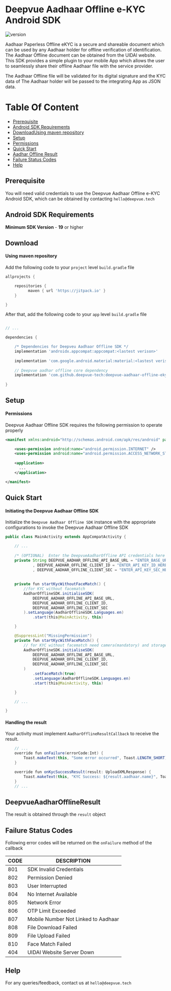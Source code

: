 # Deepvue Aadhaar Offline e-KYC Android SDK
![version](https://img.shields.io/badge/version-v0.5-blue)

Aadhaar Paperless Offline eKYC is a secure and shareable document which can be used by any Aadhaar holder for offline verification of identification. The Aadhaar Offline document can be obtained from the UIDAI website. This SDK provides a simple plugin to your mobile App which allows the user to seamlessly share their offline Aadhaar file with the service provider. 

The Aadhaar Offline file will be validated for its digital signature and the KYC data of The Aadhaar holder will be passed to the integrating App as JSON data.

# Table Of Content

- [Prerequisite](#prerequisite)
- [Android SDK Requirements](#android-sdk-requirements)
- [Download](#download)[Using maven repository](#using-maven-repository)
- [Setup](#setup)
- [Permissions](#permissions)
- [Quick Start](#quick-start)
- [Aadhar Offline Result](#handling-the-result)
- [Failure Status Codes](#failure-status-codes)
- [Help](#help)

## Prerequisite


You will need valid credentials to use the Deepvue Aadhaar Offline e-KYC Android SDK, which can be obtained by contacting `hello@deepvue.tech` 


## Android SDK Requirements

**Minimum SDK Version** -  **19** or higher

## Download

#### Using maven repository

Add the following code to your `project` level `build.gradle` file

```groovy
allprojects {

    repositories {
          maven { url 'https://jitpack.io' }
    }

}
```

After that, add the following code to your `app` level `build.gradle` file
```groovy

// ...

dependencies {

    /* Dependencies for Deepveu Aadhaar Offline SDK */
    implementation 'androidx.appcompat:appcompat:<lastest verison>'
    
    implementation 'com.google.android.material:material:<lastest verison>'
   
    // Deepvue aadhar offline core dependency
    implementation 'com.github.deepvue-tech:deepvue-aadhaar-offline-ekyc-android-sdk:<lastest verison>'
   
}
```

## Setup

#### Permissions

Deepvue Aadhaar Offline SDK requires the following permission to operate properly

```xml
<manifest xmlns:android="http://schemas.android.com/apk/res/android" package="your.package.name" >

    <uses-permission android:name="android.permission.INTERNET" />  
    <uses-permission android:name="android.permission.ACCESS_NETWORK_STATE" />    
    
    <application>
      ...
    </application>

</manifest>
```
## Quick Start

#### Initiating the Deepvue Aadhaar Offline SDK

Initialize the `Deepvue Aadhaar Offline SDK` instance with the appropriate configurations to invoke the Deepvue Aadhaar Offline SDK


```java
public class MainActivity extends AppCompatActivity {

    // ...
    
    /* (OPTIONAL)  Enter the DeepvueAadharOffline API credentials here */
    private String DEEPVUE_AADHAR_OFFLINE_API_BASE_URL = "ENTER_BASE_URL_HERE"
            , DEEPVUE_AADHAR_OFFLINE_CLIENT_ID = "ENTER_API_KEY_ID_HERE"
            , DEEPVUE_AADHAR_OFFLINE_CLIENT_SEC = "ENTER_API_KEY_SEC_HERE";
   
    
    private fun startKycWithoutFaceMatch() {
        //for KYC without facematch
        AadharOfflineSDK.initialiseSDK(
            DEEPVUE_AADHAR_OFFLINE_API_BASE_URL,
            DEEPVUE_AADHAR_OFFLINE_CLIENT_ID,
            DEEPVUE_AADHAR_OFFLINE_CLIENT_SEC
        ).setLanguage(AadharOfflineSDK.Languages.en)
            .start(this@MainActivity, this)

    }

    @SuppressLint("MissingPermission")
    private fun startKycWithFaceMatch() {
        // for KYC without facematch need camera(mandatory) and storage(below android 11) permission
        AadharOfflineSDK.initialiseSDK(
            DEEPVUE_AADHAR_OFFLINE_API_BASE_URL,
            DEEPVUE_AADHAR_OFFLINE_CLIENT_ID,
            DEEPVUE_AADHAR_OFFLINE_CLIENT_SEC
        )
            .setFaceMatch(true)
            .setLanguage(AadharOfflineSDK.Languages.en)
            .start(this@MainActivity, this)

    }

    // ...

}
```

#### Handling the result

Your activity must implement `AadharOfflineResultCallback` to receive the result.

```java
    // ...
    override fun onFailure(errorCode:Int) {
        Toast.makeText(this, "Some error occurred", Toast.LENGTH_SHORT).show()
    }

    override fun onKycSuccessResult(result: UploadXMLResponse) {
        Toast.makeText(this, "KYC Success: ${result.aadhaar.name}", Toast.LENGTH_SHORT).show()
    }
    // ...
```

## DeepvueAadharOfflineResult
The result is obtained through the `result` object

## Failure Status Codes
Following error codes will be returned on the `onFailure` method of the callback

| CODE | DESCRIPTION                  |
| ---- | ---------------------------- |
| 801  | SDK Invalid Credentials             |
| 802  | Permission Denied       |
| 803  | User Interrupted            |
| 804  | No Internet Available |
| 805  | Network Error         |
| 806  | OTP Limit Exceeded       |
| 807  | Mobile Number Not Linked to Aadhaar             |
| 808  | File Download Failed 
| 809  | File Upload Failed |
| 810  | Face Match Failed            |
| 404  | UIDAI Website Server Down            |

## Help
For any queries/feedback, contact us at `hello@deepvue.tech` 
